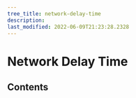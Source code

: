 ```yaml
---
tree_title: network-delay-time
description: 
last_modified: 2022-06-09T21:23:28.2328
---
```


# Network Delay Time

## Contents
